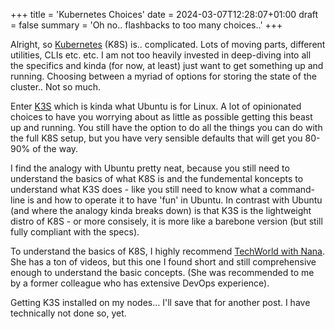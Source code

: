 +++
title = 'Kubernetes Choices'
date = 2024-03-07T12:28:07+01:00
draft = false
summary = 'Oh no.. flashbacks to too many choices..'
+++

Alright, so [Kubernetes](https://kubernetes.io/) (K8S) is.. complicated. Lots of moving parts, different utilities, CLIs etc. etc. I am not too heavily invested in deep-diving into all the specifics and kinda (for now, at least) just want to get something up and running. Choosing between a myriad of options for storing the state of the cluster.. Not so much.

Enter [K3S](k3s.io) which is kinda what Ubuntu is for Linux. A lot of opinionated choices to have you worrying about as little as possible getting this beast up and running. You still have the option to do all the things you can do with the full K8S setup, but you have very sensible defaults that will get you 80-90% of the way. 

I find the analogy with Ubuntu pretty neat, because you still need to understand the basics of what K8S is and the fundemental koncepts to understand what K3S does - like you still need to know what a command-line is and how to operate it to have 'fun' in Ubuntu. In contrast with Ubuntu (and where the analogy kinda breaks down) is that K3S is the lightweight distro of K8S - or more consisely, it is more like a barebone version (but still fully compliant with the specs).

To understand the basics of K8S, I highly recommend [TechWorld with Nana](https://www.youtube.com/watch?v=s_o8dwzRlu4). She has a ton of videos, but this one I found short and still comprehensive enough to understand the basic concepts. (She was recommended to me by a former colleague who has extensive DevOps experience).

Getting K3S installed on my nodes... I'll save that for another post. I have technically not done so, yet.